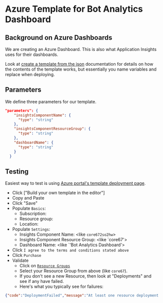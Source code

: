 # Azure Template for Bot Analytics Dashboard

## Background on Azure Dashboards
We are creating an Azure Dashboard.  This is also what Application Insights uses for their dashboards.

Look at [create a template from the json](https://docs.microsoft.com/en-us/azure/azure-portal/azure-portal-dashboards-create-programmatically#create-a-template-from-the-json) documentation for details on how the contents of the template works, but essentially you name variables and replace when deploying.

## Parameters
We define three parameters for our template.
```json
"parameters": {
    "insightsComponentName": {
      "type": "string"
    },
    "insightsComponentResourceGroup": {
      "type": "string"
    },
    "dashboardName": {
      "type": "string"
    }
  }
```

## Testing
Easiest way to test is using [Azure portal's template deployment page](https://portal.azure.com/#create/Microsoft.Template).  
- Click ["Build your own template in the editor"]
- Copy and Paste
- Click "Save"
- Populate `Basics`: 
   - Subscription: <your test subscription>
   - Resource group: <a test resource group>
   - Location: <such as West US>
- Populate `Settings`:
   - Insights Component Name: <like `core672so2hw`>
   - Insights Component Resource Group: <like `core67'>
   - Dashboard Name:  <like `'Bot Analytics Dashboard'>
- Click `I agree to the terms and conditions stated above`
- Click `Purchase`
- Validate
   - Click on [`Resource Groups`](https://ms.portal.azure.com/#blade/HubsExtension/Resources/resourceType/Microsoft.Resources%2Fsubscriptions%2FresourceGroups)
   - Select your Resource Group from above (like `core67`).
   - If you don't see a new Resource, then look at "Deployments" and see if any have failed.
   - Here's what you typically see for failures:
```json
{"code":"DeploymentFailed","message":"At least one resource deployment operation failed. Please list deployment operations for details. Please see https://aka.ms/arm-debug for usage details.","details":[{"code":"BadRequest","message":"{\r\n \"error\": {\r\n \"code\": \"InvalidTemplate\",\r\n \"message\": \"Unable to process template language expressions for resource '/subscriptions/45d8a30e-3363-4e0e-849a-4bb0bbf71a7b/resourceGroups/core67/providers/Microsoft.Portal/dashboards/Bot Analytics Dashboard' at line '34' and column '9'. 'The template parameter 'virtualMachineName' is not found. Please see https://aka.ms/arm-template/#parameters for usage details.'\"\r\n }\r\n}"}]}
```